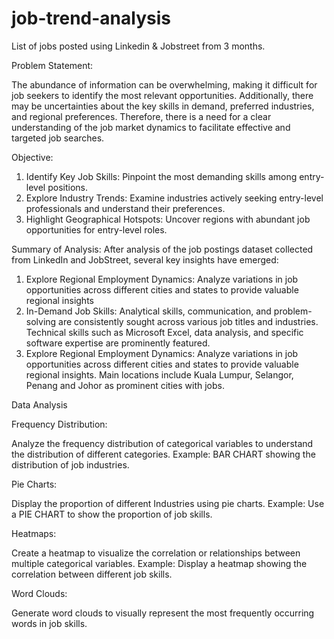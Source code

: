 # job-trend-analysis

List of jobs posted using Linkedin & Jobstreet from 3 months.

Problem Statement:

The abundance of information can be overwhelming, making it difficult for job seekers to identify the most relevant opportunities. Additionally, there may be uncertainties about the key skills in demand, preferred industries, and regional preferences. Therefore, there is a need for a clear understanding of the job market dynamics to facilitate effective and targeted job searches.

Objective:

1. Identify Key Job Skills: Pinpoint the most demanding skills among entry-level positions.
2. Explore Industry Trends: Examine industries actively seeking entry-level professionals and understand their preferences.
3. Highlight Geographical Hotspots: Uncover regions with abundant job opportunities for entry-level roles.

Summary of Analysis:
After analysis of the job postings dataset collected from LinkedIn and JobStreet, several key insights have emerged:

1. Explore Regional Employment Dynamics: Analyze variations in job opportunities across different cities and states to provide valuable regional insights
2. In-Demand Job Skills: Analytical skills, communication, and problem-solving are consistently sought across various job titles and industries. Technical skills such as Microsoft Excel, data analysis, and specific software expertise are prominently featured.
3. Explore Regional Employment Dynamics: Analyze variations in job opportunities across different cities and states to provide valuable regional insights. Main locations include Kuala Lumpur, Selangor, Penang and Johor as prominent cities with jobs.

Data Analysis

Frequency Distribution:

Analyze the frequency distribution of categorical variables to understand the distribution of different categories.
Example: BAR CHART showing the distribution of job industries.

Pie Charts:

Display the proportion of different Industries using pie charts.
Example: Use a PIE CHART to show the proportion of job skills.

Heatmaps:

Create a heatmap to visualize the correlation or relationships between multiple categorical variables.
Example: Display a heatmap showing the correlation between different job skills.

Word Clouds:

Generate word clouds to visually represent the most frequently occurring words in job skills.

